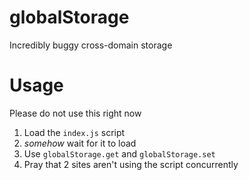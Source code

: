 # globalStorage
Incredibly buggy cross-domain storage

# Usage
Please do not use this right now

1. Load the `index.js` script
2. *somehow* wait for it to load
3. Use `globalStorage.get` and `globalStorage.set`
4. Pray that 2 sites aren't using the script concurrently
